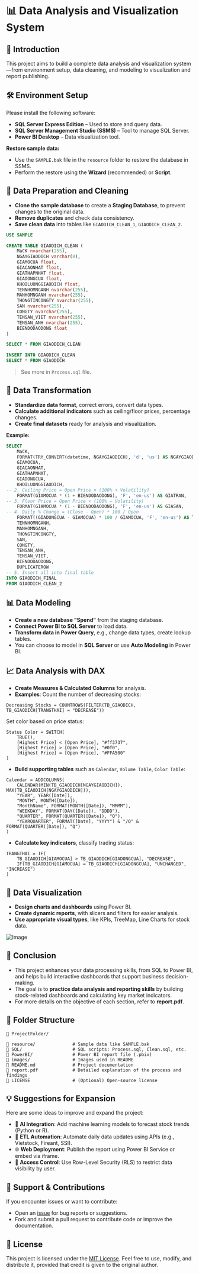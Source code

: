 # 📊 Data Analysis and Visualization System

## 🚀 Introduction

This project aims to build a complete data analysis and visualization system—from environment setup, data cleaning, and modeling to visualization and report publishing.

## 🛠️ Environment Setup

Please install the following software:
- **SQL Server Express Edition** – Used to store and query data.
- **SQL Server Management Studio (SSMS)** – Tool to manage SQL Server.
- **Power BI Desktop** – Data visualization tool.

**Restore sample data:**
- Use the `SAMPLE.bak` file in the `resource` folder to restore the database in SSMS.
- Perform the restore using the **Wizard** (recommended) or **Script**.

## 🧹 Data Preparation and Cleaning

- **Clone the sample database** to create a **Staging Database**, to prevent changes to the original data.
- **Remove duplicates** and check data consistency.
- **Save clean data** into tables like `GIAODICH_CLEAN_1`, `GIAODICH_CLEAN_2`.

```sql
USE SAMPLE

CREATE TABLE GIAODICH_CLEAN (
	MaCK nvarchar(255),
	NGAYGIAODICH varchar(8),
	GIAMOCUA float,
	GIACAONHAT float,
	GIATHAPNHAT float,
	GIADONGCUA float,
	KHOILUONGGIAODICH float,
	TENNHOMNGANH nvarchar(255),
	MANHOMNGANH nvarchar(255),
	THONGTINCONGTY nvarchar(255),
	SAN nvarchar(255),
	CONGTY nvarchar(255),
	TENSAN_VIET nvarchar(255),
	TENSAN_ANH nvarchar(255),
	BIENDODAODONG float
)

SELECT * FROM GIAODICH_CLEAN

INSERT INTO GIAODICH_CLEAN
SELECT * FROM GIAODICH
```

> See more in `Process.sql` file.

## 🔄 Data Transformation

- **Standardize data format**, correct errors, convert data types.
- **Calculate additional indicators** such as ceiling/floor prices, percentage changes.
- **Create final datasets** ready for analysis and visualization.

**Example:**
```sql
SELECT	
	MaCK,
	FORMAT(TRY_CONVERT(datetime, NGAYGIAODICH), 'd', 'us') AS NGAYGIAODICH,
	GIAMOCUA,
	GIACAONHAT,
	GIATHAPNHAT,
	GIADONGCUA,
	KHOILUONGGIAODICH,
-- 2. Ceiling Price = Open Price × (100% + Volatility)
	FORMAT(GIAMOCUA * (1 + BIENDODAODONG), 'F', 'en-us') AS GIATRAN,
-- 3. Floor Price = Open Price × (100% – Volatility)
	FORMAT(GIAMOCUA * (1 - BIENDODAODONG), 'F', 'en-us') AS GIASAN,
-- 4. Daily % Change = (Close - Open) * 100 / Open
	FORMAT((GIADONGCUA - GIAMOCUA) * 100 / GIAMOCUA, 'F', 'en-us') AS TILETRONGNGAY,
	TENNHOMNGANH,
	MANHOMNGANH,
	THONGTINCONGTY,
	SAN,
	CONGTY,
	TENSAN_ANH,
	TENSAN_VIET,
	BIENDODAODONG,
	DUPLICATEROW
-- 5. Insert all into final table
INTO GIAODICH_FINAL
FROM GIAODICH_CLEAN_2
```

## 📊 Data Modeling

- **Create a new database "Spend"** from the staging database.
- **Connect Power BI to SQL Server** to load data.
- **Transform data in Power Query**, e.g., change data types, create lookup tables.
- You can choose to model in **SQL Server** or use **Auto Modeling** in Power BI.

## 📈 Data Analysis with DAX

- **Create Measures & Calculated Columns** for analysis.
- **Examples**:
Count the number of decreasing stocks:
```DAX
Decreasing Stocks = COUNTROWS(FILTER(TB_GIAODICH, TB_GIAODICH[TRANGTHAI] = "DECREASE"))
```
Set color based on price status:
```DAX
Status Color = SWITCH(
    TRUE(),
    [Highest Price] < [Open Price], "#ff3737",
    [Highest Price] > [Open Price], "#0f0",
    [Highest Price] = [Open Price], "#FFA500"
)
```
- **Build supporting tables** such as `Calendar`, `Volume Table`, `Color Table`:
```DAX
Calendar = ADDCOLUMNS(
    CALENDAR(MIN(TB_GIAODICH[NGAYGIAODICH]), MAX(TB_GIAODICH[NGAYGIAODICH])),
    "YEAR", YEAR([Date]),
    "MONTH", MONTH([Date]),
    "MonthName", FORMAT(MONTH([Date]), "MMMM"),
    "WEEKDAY", FORMAT(DAY([Date]), "DDDD"),
    "QUARTER", FORMAT(QUARTER([Date]), "Q"),
    "YEARQUARTER", FORMAT([Date], "YYYY") & "/Q" & FORMAT(QUARTER([Date]), "Q")
)
```

- **Calculate key indicators**, classify trading status:
```DAX
TRANGTHAI = IF(
	TB_GIAODICH[GIAMOCUA] > TB_GIAODICH[GIADONGCUA], "DECREASE",
	IF(TB_GIAODICH[GIAMOCUA] = TB_GIAODICH[GIADONGCUA], "UNCHANGED", "INCREASE")
)
```

## 🎨 Data Visualization

- **Design charts and dashboards** using Power BI.
- **Create dynamic reports**, with slicers and filters for easier analysis.
- **Use appropriate visual types**, like KPIs, TreeMap, Line Charts for stock data.

![Image](https://github.com/user-attachments/assets/ab801c09-5c4c-41dc-aec8-acbfe8899bce)

## 📌 Conclusion

- This project enhances your data processing skills, from SQL to Power BI, and helps build interactive dashboards that support business decision-making.
- The goal is to **practice data analysis and reporting skills** by building stock-related dashboards and calculating key market indicators.
- For more details on the objective of each section, refer to **report.pdf**.

## 📂 Folder Structure

```
📁 ProjectFolder/
️
📁 resource/              # Sample data like SAMPLE.bak
📁 SQL/                   # SQL scripts: Process.sql, Clean.sql, etc.
📁 PowerBI/               # Power BI report file (.pbix)
📁 images/                # Images used in README
📄 README.md              # Project documentation
📄 report.pdf             # Detailed explanation of the process and findings
📄 LICENSE                # (Optional) Open-source license
```

## 💡 Suggestions for Expansion

Here are some ideas to improve and expand the project:

- 🧠 **AI Integration**: Add machine learning models to forecast stock trends (Python or R).
- 📅 **ETL Automation**: Automate daily data updates using APIs (e.g., Vietstock, Fireant, SSI).
- 🌐 **Web Deployment**: Publish the report using Power BI Service or embed via iframe.
- 🔐 **Access Control**: Use Row-Level Security (RLS) to restrict data visibility by user.

## 🙋 Support & Contributions

If you encounter issues or want to contribute:
- Open an [issue](https://github.com/your-repo/issues) for bug reports or suggestions.
- Fork and submit a pull request to contribute code or improve the documentation.

## 📄 License

This project is licensed under the [MIT License](./LICENSE). Feel free to use, modify, and distribute it, provided that credit is given to the original author.

